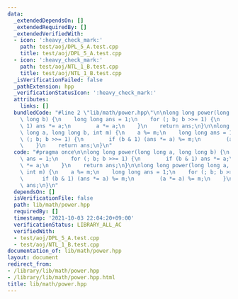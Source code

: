```yaml
---
data:
  _extendedDependsOn: []
  _extendedRequiredBy: []
  _extendedVerifiedWith:
  - icon: ':heavy_check_mark:'
    path: test/aoj/DPL_5_A.test.cpp
    title: test/aoj/DPL_5_A.test.cpp
  - icon: ':heavy_check_mark:'
    path: test/aoj/NTL_1_B.test.cpp
    title: test/aoj/NTL_1_B.test.cpp
  _isVerificationFailed: false
  _pathExtension: hpp
  _verificationStatusIcon: ':heavy_check_mark:'
  attributes:
    links: []
  bundledCode: "#line 2 \"lib/math/power.hpp\"\n\nlong long power(long long a, long\
    \ long b) {\n    long long ans = 1;\n    for (; b; b >>= 1) {\n        if (b &\
    \ 1) ans *= a;\n        a *= a;\n    }\n    return ans;\n}\n\nlong long power(long\
    \ long a, long long b, int m) {\n    a %= m;\n    long long ans = 1;\n    for\
    \ (; b; b >>= 1) {\n        if (b & 1) (ans *= a) %= m;\n        (a *= a) %= m;\n\
    \    }\n    return ans;\n}\n"
  code: "#pragma once\n\nlong long power(long long a, long long b) {\n    long long\
    \ ans = 1;\n    for (; b; b >>= 1) {\n        if (b & 1) ans *= a;\n        a\
    \ *= a;\n    }\n    return ans;\n}\n\nlong long power(long long a, long long b,\
    \ int m) {\n    a %= m;\n    long long ans = 1;\n    for (; b; b >>= 1) {\n  \
    \      if (b & 1) (ans *= a) %= m;\n        (a *= a) %= m;\n    }\n    return\
    \ ans;\n}\n"
  dependsOn: []
  isVerificationFile: false
  path: lib/math/power.hpp
  requiredBy: []
  timestamp: '2021-10-03 22:04:20+09:00'
  verificationStatus: LIBRARY_ALL_AC
  verifiedWith:
  - test/aoj/DPL_5_A.test.cpp
  - test/aoj/NTL_1_B.test.cpp
documentation_of: lib/math/power.hpp
layout: document
redirect_from:
- /library/lib/math/power.hpp
- /library/lib/math/power.hpp.html
title: lib/math/power.hpp
---
```

